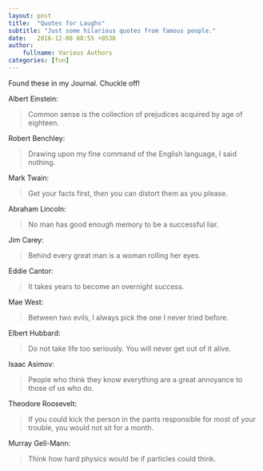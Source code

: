 ```yaml
---
layout: post
title:  "Quotes for Laughs"
subtitle: "Just some hilarious quotes from famous people."
date:   2016-12-08 08:55 +0530
author:
    fullname: Various Authors
categories: [fun]
---
```


Found these in my Journal. Chuckle off!

Albert Einstein:
> Common sense is the collection of prejudices acquired by age of eighteen.

Robert Benchley:
> Drawing upon my fine command of the English language, I said nothing.

Mark Twain:
> Get your facts first, then you can distort them as you please.

Abraham Lincoln:
> No man has good enough memory to be a successful liar.

Jim Carey:
> Behind every great man is a woman rolling her eyes.

Eddie Cantor:
> It takes years to become an overnight success.

Mae West:
> Between two evils, I always pick the one I never tried before.

Elbert Hubbard:
> Do not take life too seriously. You will never get out of it alive.

Isaac Asimov:
> People who think they know everything are a great annoyance to those of us who do.

Theodore Roosevelt:
> If you could kick the person in the pants responsible for most of your trouble, you would not sit for a month.

Murray Gell-Mann:
> Think how hard physics would be if particles could think.
